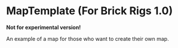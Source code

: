 # MapTemplate (For Brick Rigs 1.0)
**Not for experimental version!**

An example of a map for those who want to create their own map.




